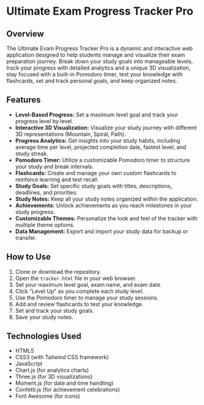 # Ultimate Exam Progress Tracker Pro

## Overview

The Ultimate Exam Progress Tracker Pro is a dynamic and interactive web application designed to help students manage and visualize their exam preparation journey. Break down your study goals into manageable levels, track your progress with detailed analytics and a unique 3D visualization, stay focused with a built-in Pomodoro timer, test your knowledge with flashcards, set and track personal goals, and keep organized notes.

## Features

- **Level-Based Progress:** Set a maximum level goal and track your progress level by level.
- **Interactive 3D Visualization:** Visualize your study journey with different 3D representations (Mountain, Spiral, Path).
- **Progress Analytics:** Get insights into your study habits, including average time per level, projected completion date, fastest level, and study streak.
- **Pomodoro Timer:** Utilize a customizable Pomodoro timer to structure your study and break intervals.
- **Flashcards:** Create and manage your own custom flashcards to reinforce learning and test recall.
- **Study Goals:** Set specific study goals with titles, descriptions, deadlines, and priorities.
- **Study Notes:** Keep all your study notes organized within the application.
- **Achievements:** Unlock achievements as you reach milestones in your study progress.
- **Customizable Themes:** Personalize the look and feel of the tracker with multiple theme options.
- **Data Management:** Export and import your study data for backup or transfer.

## How to Use

1. Clone or download the repository.
2. Open the `tracker.html` file in your web browser.
3. Set your maximum level goal, exam name, and exam date.
4. Click "Level Up" as you complete each study level.
5. Use the Pomodoro timer to manage your study sessions.
6. Add and review flashcards to test your knowledge.
7. Set and track your study goals.
8. Save your study notes.

## Technologies Used

- HTML5
- CSS3 (with Tailwind CSS framework)
- JavaScript
- Chart.js (for analytics charts)
- Three.js (for 3D visualizations)
- Moment.js (for date and time handling)
- Confetti.js (for achievement celebrations)
- Font Awesome (for icons)

